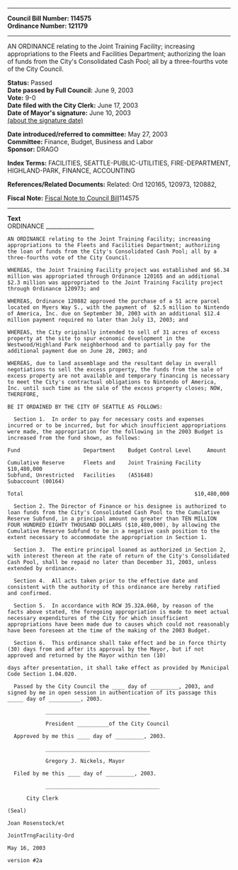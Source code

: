 * * * * *  
  
**Council Bill Number: [](#h0)[](#h2)114575**   
**Ordinance Number: 121179**  
  
* * * * *  
  
AN ORDINANCE relating to the Joint Training Facility; increasing appropriations to the Fleets and Facilities Department; authorizing the loan of funds from the City's Consolidated Cash Pool; all by a three-fourths vote of the City Council.  
  
**Status:** Passed   
**Date passed by Full Council:** June 9, 2003   
**Vote:** 9-0   
**Date filed with the City Clerk:** June 17, 2003   
**Date of Mayor's signature:** June 10, 2003   
[(about the signature date)](/~public/approvaldate.htm)   
  
  
**Date introduced/referred to committee:** May 27, 2003   
**Committee:** Finance, Budget, Business and Labor   
**Sponsor:** DRAGO   
  
**Index Terms:** FACILITIES, SEATTLE-PUBLIC-UTILITIES, FIRE-DEPARTMENT, HIGHLAND-PARK, FINANCE, ACCOUNTING  
  
**References/Related Documents:** Related: Ord 120165, 120973, 120882,  
  
**Fiscal Note:** [Fiscal Note to Council Bill](http://clerk.seattle.gov/~public/fnote/114575.htm)[](#h1)[](#h3)114575  
  
* * * * *  
  
**Text**  
    ORDINANCE _________________  
  
    AN ORDINANCE relating to the Joint Training Facility; increasing  
    appropriations to the Fleets and Facilities Department; authorizing  
    the loan of funds from the City's Consolidated Cash Pool; all by a  
    three-fourths vote of the City Council.  
  
    WHEREAS, the Joint Training Facility project was established and $6.34  
    million was appropriated through Ordinance 120165 and an additional  
    $2.3 million was appropriated to the Joint Training Facility project  
    through Ordinance 120973; and  
  
    WHEREAS, Ordinance 120882 approved the purchase of a 51 acre parcel  
    located on Myers Way S., with the payment of  $2.5 million to Nintendo  
    of America, Inc. due on September 30, 2003 with an additional $12.4  
    million payment required no later than July 13, 2003; and  
  
    WHEREAS, the City originally intended to sell of 31 acres of excess  
    property at the site to spur economic development in the  
    Westwood/Highland Park neighborhood and to partially pay for the  
    additional payment due on June 28, 2003; and  
  
    WHEREAS, due to land assemblage and the resultant delay in overall  
    negotiations to sell the excess property, the funds from the sale of  
    excess property are not available and temporary financing is necessary  
    to meet the City's contractual obligations to Nintendo of America,  
    Inc. until such time as the sale of the excess property closes; NOW,  
    THEREFORE,  
  
    BE IT ORDAINED BY THE CITY OF SEATTLE AS FOLLOWS:  
  
      Section 1.  In order to pay for necessary costs and expenses  
    incurred or to be incurred, but for which insufficient appropriations  
    were made, the appropriation for the following in the 2003 Budget is  
    increased from the fund shown, as follows:  
  
    Fund                    Department    Budget Control Level     Amount  
  
    Cumulative Reserve      Fleets and    Joint Training Facility       $10,480,000  
    Subfund, Unrestricted   Facilities    (A51648)  
    Subaccount (00164)  
  
    Total                                                      $10,480,000  
  
      Section 2. The Director of Finance or his designee is authorized to  
    loan funds from the City's Consolidated Cash Pool to the Cumulative  
    Reserve Subfund, in a principal amount no greater than TEN MILLION  
    FOUR HUNDRED EIGHTY THOUSAND DOLLARS ($10,480,000), by allowing the  
    Cumulative Reserve Subfund to be in a negative cash position to the  
    extent necessary to accommodate the appropriation in Section 1.  
  
      Section 3.  The entire principal loaned as authorized in Section 2,  
    with interest thereon at the rate of return of the City's Consolidated  
    Cash Pool, shall be repaid no later than December 31, 2003, unless  
    extended by ordinance.  
  
      Section 4.  All acts taken prior to the effective date and  
    consistent with the authority of this ordinance are hereby ratified  
    and confirmed.  
  
      Section 5.  In accordance with RCW 35.32A.060, by reason of the  
    facts above stated, the foregoing appropriation is made to meet actual  
    necessary expenditures of the City for which insufficient  
    appropriations have been made due to causes which could not reasonably  
    have been foreseen at the time of the making of the 2003 Budget.  
  
      Section 6.  This ordinance shall take effect and be in force thirty  
    (30) days from and after its approval by the Mayor, but if not  
    approved and returned by the Mayor within ten (10)  
  
    days after presentation, it shall take effect as provided by Municipal  
    Code Section 1.04.020.  
  
      Passed by the City Council the ____ day of _________, 2003, and  
    signed by me in open session in authentication of its passage this  
    _____ day of __________, 2003.  
  
                _________________________________  
  
                President __________of the City Council  
  
      Approved by me this ____ day of _________, 2003.  
  
                _________________________________  
  
                Gregory J. Nickels, Mayor  
  
      Filed by me this ____ day of _________, 2003.  
  
                ____________________________________  
  
          City Clerk  
  
    (Seal)  
  
    Joan Rosenstock/et  
  
    JointTrngFacility-Ord  
  
    May 16, 2003  
  
    version #2a  
